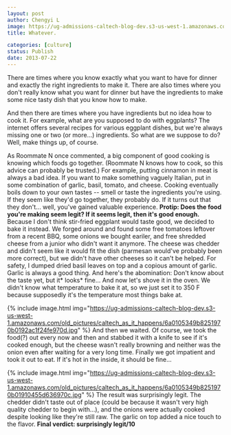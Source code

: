 ```yaml
---
layout: post
author: Chengyi L
image: https://ug-admissions-caltech-blog-dev.s3-us-west-1.amazonaws.com/old_pictures/caltech_as_it_happens/6a0105349b8251970b01910453224f970c.jpg
title: Whatever.

categories: [culture]
status: Publish
date: 2013-07-22
---
```


There are times where you know exactly what you want to have for dinner and exactly the right ingredients to make it. There are also times where you don't really know what you want for dinner but have the ingredients to make some nice tasty dish that you know how to make.

And then there are times where you have ingredients but no idea how to cook it. 
For example, what are you supposed to do with eggplants? The internet offers several recipes for various eggplant dishes, but we're always missing one or two (or more...) ingredients. So what are we suppose to do? Well, make things up, of course.

As Roommate N once commented, a big component of good cooking is knowing which foods go together. (Roommate N knows how to cook, so this advice can probably be trusted.) For example, putting cinnamon in meat is always a bad idea. If you want to make something vaguely Italian, put in some combination of garlic, basil, tomato, and cheese. Cooking eventually boils down to your own tastes -- smell or taste the ingredients you're using. If they seem like they'd go together, they probably do. If it turns out that they don't... well, you've gained valuable experience. 
**Protip: Does the food you're making seem legit? If it seems legit, then it's good enough.** 
Because I don't think stir-fried eggplant would taste good, we decided to bake it instead. We forged around and found some free tomatoes leftover from a recent BBQ, some onions we bought eariler, and free shredded cheese from a junior who didn't want it anymore. The cheese was chedder and didn't seem like it would fit the dish (parmesan would've probably been more correct), but we didn't have other cheeses so it can't be helped. 
For safety, I dumped dried basil leaves on top and a copious amount of garlic. Garlic is always a good thing. 
And here's the abomination: 
Don't know about the taste yet, but it* looks* fine... 
And now let's shove it in the oven. We didn't know what temperature to bake it at, so we just set it to 350 F because supposedly it's the temperature most things bake at. 


{% include image.html img="https://ug-admissions-caltech-blog-dev.s3-us-west-1.amazonaws.com/old_pictures/caltech_as_it_happens/6a0105349b8251970b0192ac1f24fe970d.jpg" %}
And then we waited. Of course, we took the food(?) out every now and then and stabbed it with a knife to see if it's cooked enough, but the cheese wasn't really browning and neither was the onion even after waiting for a very long time. Finally we got impatient and took it out to eat. If it's hot in the inside, it should be fine... 


{% include image.html img="https://ug-admissions-caltech-blog-dev.s3-us-west-1.amazonaws.com/old_pictures/caltech_as_it_happens/6a0105349b8251970b01910455d636970c.jpg" %}
The result was surprisingly legit. The chedder didn't taste out of place (could be because it wasn't very high quality chedder to begin with...), and the onions were actually cooked despite looking like they're still raw. The garlic on top added a nice touch to the flavor. 
**Final verdict: surprisingly legit/10**
